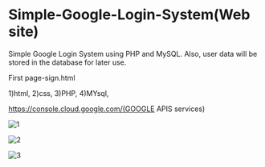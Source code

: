 # Simple-Google-Login-System(Web site)
Simple Google Login System using PHP and MySQL. Also, user data will be stored in the database for later use.


First page-sign.html

1)html,
2)css,
3)PHP,
4)MYsql,

https://console.cloud.google.com/(GOOGLE APIS services)

![1](https://user-images.githubusercontent.com/121779329/216045733-7d444708-6f6d-4c88-b778-209238de2c3e.jpg)

![2](https://user-images.githubusercontent.com/121779329/216045817-8d971919-2775-483d-8c6f-7dedfde3f07b.jpg)

![3](https://user-images.githubusercontent.com/121779329/216045888-29de6fa1-5dc4-4ada-8103-7d03b3de3002.jpg)
